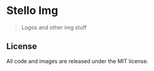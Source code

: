 
# Stello Img

> Logos and other img stuff

## License

All code and images are released under the MIT license.
